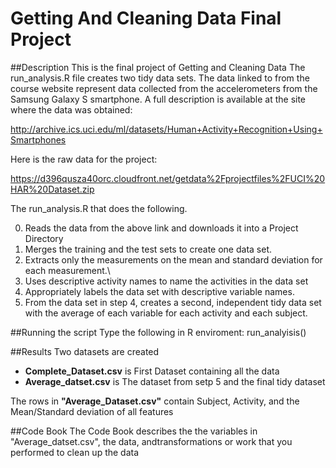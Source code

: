 # Getting And Cleaning Data Final Project

##Description
This is the final project of Getting and Cleaning Data
The run_analysis.R file creates two tidy data sets.
The data linked to from the course website represent data collected from the accelerometers from the Samsung Galaxy S smartphone. A full description is available at the site where the data was obtained:

http://archive.ics.uci.edu/ml/datasets/Human+Activity+Recognition+Using+Smartphones

Here is the raw data for the project:

https://d396qusza40orc.cloudfront.net/getdata%2Fprojectfiles%2FUCI%20HAR%20Dataset.zip

The run_analysis.R that does the following.

0. Reads the data from the above link and downloads it into a Project Directory 
1. Merges the training and the test sets to create one data set.
2. Extracts only the measurements on the mean and standard deviation for each measurement.\
3. Uses descriptive activity names to name the activities in the data set
4. Appropriately labels the data set with descriptive variable names.
5. From the data set in step 4, creates a second, independent tidy data set with the average of each variable for each activity and each subject.

##Running the script
Type the following in R enviroment:
run_analyisis()

##Results
Two datasets are created
- **Complete_Dataset.csv** is First Dataset containing all the data
- **Average_datset.csv** is The dataset from setp 5 and the final tidy dataset

The rows in **"Average_Dataset.csv"** contain Subject, Activity, and the Mean/Standard deviation of all features

##Code Book
The Code Book describes the the variables in "Average_datset.csv", the data, andtransformations or work that you performed to clean up the data 

